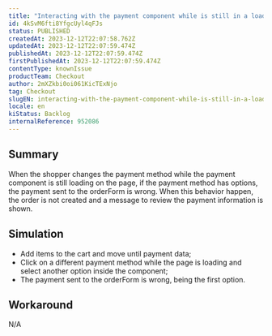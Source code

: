 ```yaml
---
title: "Interacting with the payment component while is still in a loading state sends the wrong payment option"
id: 4kSvM6fti8YfgcUyl4qFJs
status: PUBLISHED
createdAt: 2023-12-12T22:07:58.762Z
updatedAt: 2023-12-12T22:07:59.474Z
publishedAt: 2023-12-12T22:07:59.474Z
firstPublishedAt: 2023-12-12T22:07:59.474Z
contentType: knownIssue
productTeam: Checkout
author: 2mXZkbi0oi061KicTExNjo
tag: Checkout
slugEN: interacting-with-the-payment-component-while-is-still-in-a-loading-state-sends-the-wrong-payment-option
locale: en
kiStatus: Backlog
internalReference: 952086
---
```


## Summary


When the shopper changes the payment method while the payment component is still loading on the page, if the payment method has options, the payment sent to the orderForm is wrong. When this behavior happen, the order is not created and a message to review the payment information is shown.


##

## Simulation



- Add items to the cart and move until payment data;
- Click on a different payment method while the page is loading and select another option inside the component;
- The payment sent to the orderForm is wrong, being the first option.


##

## Workaround


N/A




